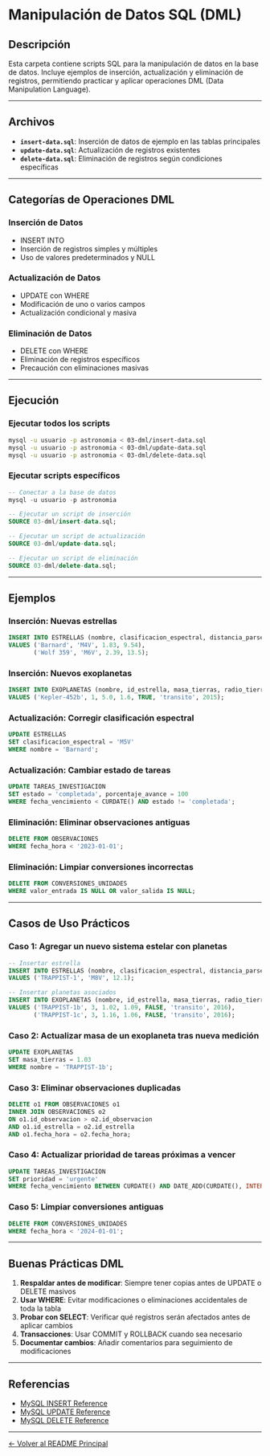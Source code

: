 # Manipulación de Datos SQL (DML)

## Descripción

Esta carpeta contiene scripts SQL para la manipulación de datos en la base de datos. Incluye ejemplos de inserción, actualización y eliminación de registros, permitiendo practicar y aplicar operaciones DML (Data Manipulation Language).

---

## Archivos

* **`insert-data.sql`**: Inserción de datos de ejemplo en las tablas principales
* **`update-data.sql`**: Actualización de registros existentes
* **`delete-data.sql`**: Eliminación de registros según condiciones específicas

---

## Categorías de Operaciones DML

### Inserción de Datos

* INSERT INTO
* Inserción de registros simples y múltiples
* Uso de valores predeterminados y NULL

### Actualización de Datos

* UPDATE con WHERE
* Modificación de uno o varios campos
* Actualización condicional y masiva

### Eliminación de Datos

* DELETE con WHERE
* Eliminación de registros específicos
* Precaución con eliminaciones masivas

---

## Ejecución

### Ejecutar todos los scripts

```bash
mysql -u usuario -p astronomia < 03-dml/insert-data.sql
mysql -u usuario -p astronomia < 03-dml/update-data.sql
mysql -u usuario -p astronomia < 03-dml/delete-data.sql
```

### Ejecutar scripts específicos

```sql
-- Conectar a la base de datos
mysql -u usuario -p astronomia

-- Ejecutar un script de inserción
SOURCE 03-dml/insert-data.sql;

-- Ejecutar un script de actualización
SOURCE 03-dml/update-data.sql;

-- Ejecutar un script de eliminación
SOURCE 03-dml/delete-data.sql;
```

---

## Ejemplos

### Inserción: Nuevas estrellas

```sql
INSERT INTO ESTRELLAS (nombre, clasificacion_espectral, distancia_parsecs, magnitud_aparente)
VALUES ('Barnard', 'M4V', 1.83, 9.54),
       ('Wolf 359', 'M6V', 2.39, 13.5);
```

### Inserción: Nuevos exoplanetas

```sql
INSERT INTO EXOPLANETAS (nombre, id_estrella, masa_tierras, radio_tierras, zona_habitable, metodo_deteccion, año_descubrimiento)
VALUES ('Kepler-452b', 1, 5.0, 1.6, TRUE, 'transito', 2015);
```

### Actualización: Corregir clasificación espectral

```sql
UPDATE ESTRELLAS
SET clasificacion_espectral = 'M5V'
WHERE nombre = 'Barnard';
```

### Actualización: Cambiar estado de tareas

```sql
UPDATE TAREAS_INVESTIGACION
SET estado = 'completada', porcentaje_avance = 100
WHERE fecha_vencimiento < CURDATE() AND estado != 'completada';
```

### Eliminación: Eliminar observaciones antiguas

```sql
DELETE FROM OBSERVACIONES
WHERE fecha_hora < '2023-01-01';
```

### Eliminación: Limpiar conversiones incorrectas

```sql
DELETE FROM CONVERSIONES_UNIDADES
WHERE valor_entrada IS NULL OR valor_salida IS NULL;
```

---

## Casos de Uso Prácticos

### Caso 1: Agregar un nuevo sistema estelar con planetas

```sql
-- Insertar estrella
INSERT INTO ESTRELLAS (nombre, clasificacion_espectral, distancia_parsecs)
VALUES ('TRAPPIST-1', 'M8V', 12.1);

-- Insertar planetas asociados
INSERT INTO EXOPLANETAS (nombre, id_estrella, masa_tierras, radio_tierras, zona_habitable, metodo_deteccion, año_descubrimiento)
VALUES ('TRAPPIST-1b', 3, 1.02, 1.09, FALSE, 'transito', 2016),
       ('TRAPPIST-1c', 3, 1.16, 1.06, FALSE, 'transito', 2016);
```

### Caso 2: Actualizar masa de un exoplaneta tras nueva medición

```sql
UPDATE EXOPLANETAS
SET masa_tierras = 1.03
WHERE nombre = 'TRAPPIST-1b';
```

### Caso 3: Eliminar observaciones duplicadas

```sql
DELETE o1 FROM OBSERVACIONES o1
INNER JOIN OBSERVACIONES o2
ON o1.id_observacion > o2.id_observacion
AND o1.id_estrella = o2.id_estrella
AND o1.fecha_hora = o2.fecha_hora;
```

### Caso 4: Actualizar prioridad de tareas próximas a vencer

```sql
UPDATE TAREAS_INVESTIGACION
SET prioridad = 'urgente'
WHERE fecha_vencimiento BETWEEN CURDATE() AND DATE_ADD(CURDATE(), INTERVAL 7 DAY);
```

### Caso 5: Limpiar conversiones antiguas

```sql
DELETE FROM CONVERSIONES_UNIDADES
WHERE fecha_hora < '2024-01-01';
```

---

## Buenas Prácticas DML

1. **Respaldar antes de modificar**: Siempre tener copias antes de UPDATE o DELETE masivos
2. **Usar WHERE**: Evitar modificaciones o eliminaciones accidentales de toda la tabla
3. **Probar con SELECT**: Verificar qué registros serán afectados antes de aplicar cambios
4. **Transacciones**: Usar COMMIT y ROLLBACK cuando sea necesario
5. **Documentar cambios**: Añadir comentarios para seguimiento de modificaciones

---

## Referencias

* [MySQL INSERT Reference](https://dev.mysql.com/doc/refman/8.0/en/insert.html)
* [MySQL UPDATE Reference](https://dev.mysql.com/doc/refman/8.0/en/update.html)
* [MySQL DELETE Reference](https://dev.mysql.com/doc/refman/8.0/en/delete.html)

---

[← Volver al README Principal](../README.md)
